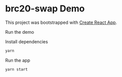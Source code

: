 # brc20-swap Demo

This project was bootstrapped with [Create React App](https://github.com/facebook/create-react-app).

Run the demo

Install dependencies

```bash
yarn
```

Run the app

```bash
yarn start
```
